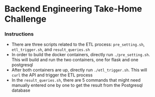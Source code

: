 # Backend Engineering Take-Home Challenge

### Instructions
- There are three scripts related to the ETL process: `pre_setting.sh`, `etl_trigger.sh`, and `result_queries.sh`
- In order to build the docker containers, directly run `./pre_setting.sh`. This will build and run the two containers, one for flask and one postgresql
- After both containers are up, directly run `./etl_trigger.sh`. This will `curl` the API and trigger the ETL process
- In the `result_queries.sh`, there are 5 commands that might need manually entered one by one to get the result from the Postgresql database